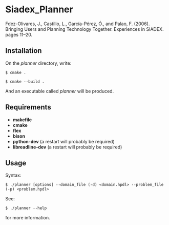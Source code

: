 # Siadex_Planner

Fdez-Olivares, J., Castillo, L., García-Pérez, Ó., and Palao, F. (2006). Bringing Users and Planning Technology Together. Experiences in SIADEX. pages 11–20.

## Installation

On the _planner_ directory, write:

```$ cmake . ``` 

```$ cmake --build . ``` 

And an executable called _planner_ will be produced.

## Requirements

- __makefile__
- __cmake__
- __flex__
- __bison__
- __python-dev__ (a restart will probably be required)
- __libreadline-dev__ (a restart will probably be required)

## Usage

Syntax: 

```$ ./planner [options] --domain_file (-d) <domain.hpdl> --problem_file (-p) <problem.hpdl>```

See: 

```$ ./planner --help``` 

for more information.